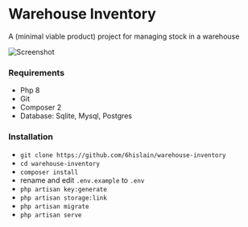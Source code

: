 # Warehouse Inventory

A (minimal viable product) project for managing stock in a warehouse

![Screenshot](screenshot.png)

### Requirements

- Php 8
- Git
- Composer 2
- Database: Sqlite, Mysql, Postgres

### Installation

- `git clone https://github.com/6hislain/warehouse-inventory`
- `cd warehouse-inventory`
- `composer install`
- rename and edit `.env.example` to `.env`
- `php artisan key:generate`
- `php artisan storage:link`
- `php artisan migrate`
- `php artisan serve`
